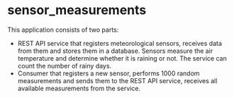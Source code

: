 # sensor_measurements
This application consists of two parts:
+ REST API service that registers meteorological sensors, receives data from them and stores them in a database. Sensors measure the air temperature and determine whether it is raining or not. The service can count the number of rainy days.
+ Сonsumer that registers a new sensor, performs 1000 random measurements and sends them to the REST API service, receives all available measurements from the service.

